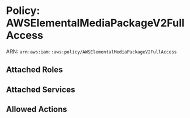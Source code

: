 # Policy: AWSElementalMediaPackageV2FullAccess

ARN: `arn:aws:iam::aws:policy/AWSElementalMediaPackageV2FullAccess`

## Attached Roles

## Attached Services


## Allowed Actions

